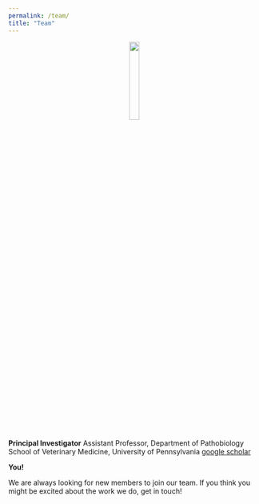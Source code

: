```yaml
---
permalink: /team/
title: "Team"
---
```

<center>
<img src="/assets/images/Louise-Moncla-headshot.png" width="20%">
</center>

__Principal Investigator__
Assistant Professor, Department of Pathobiology
School of Veterinary Medicine, University of Pennsylvania
[google scholar](https://scholar.google.com/citations?user=_myzKrwAAAAJ&hl=en)


__You!__

We are always looking for new members to join our team. If you think you might be excited about the work we do, get in touch! 
